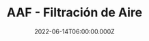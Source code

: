 ---
date: 2022-06-14T06:00:00.000Z
featured: true
imagen_intro: /v1655244003/AAF_dnzv2o.png
tags: []
title: AAF - Filtración de Aire
---